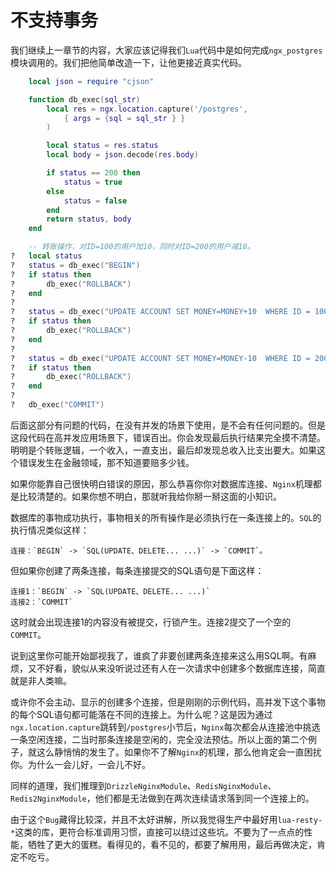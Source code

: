 # 不支持事务

我们继续上一章节的内容，大家应该记得我们`Lua`代码中是如何完成`ngx_postgres`模块调用的。我们把他简单改造一下，让他更接近真实代码。

```lua
	local json = require "cjson"

	function db_exec(sql_str)
	    local res = ngx.location.capture('/postgres',
	        { args = {sql = sql_str } }
	    )

	    local status = res.status
	    local body = json.decode(res.body)

	    if status == 200 then
	        status = true
	    else
	        status = false
	    end
	    return status, body
	end

	-- 转账操作，对ID=100的用户加10，同时对ID=200的用户减10。
?	local status 
?	status = db_exec("BEGIN")
?	if status then
?		db_exec("ROLLBACK")
?	end
?
?	status = db_exec("UPDATE ACCOUNT SET MONEY=MONEY+10  WHERE ID = 100")
?	if status then
?		db_exec("ROLLBACK")
?	end
?
?	status = db_exec("UPDATE ACCOUNT SET MONEY=MONEY-10  WHERE ID = 200")
?	if status then
?		db_exec("ROLLBACK")
?	end
?
?	db_exec("COMMIT")
```

后面这部分有问题的代码，在没有并发的场景下使用，是不会有任何问题的。但是这段代码在高并发应用场景下，错误百出。你会发现最后执行结果完全摸不清楚。明明是个转账逻辑，一个收入，一直支出，最后却发现总收入比支出要大。如果这个错误发生在金融领域，那不知道要赔多少钱。

如果你能靠自己很快明白错误的原因，那么恭喜你你对数据库连接、`Nginx`机理都是比较清楚的。如果你想不明白，那就听我给你掰一掰这面的小知识。

数据库的事物成功执行，事物相关的所有操作是必须执行在一条连接上的。`SQL`的执行情况类似这样：

```
连接：`BEGIN` -> `SQL(UPDATE、DELETE... ...)` -> `COMMIT`。
```

但如果你创建了两条连接，每条连接提交的SQL语句是下面这样：

```
连接1：`BEGIN` -> `SQL(UPDATE、DELETE... ...)` 
连接2：`COMMIT`
```

这时就会出现连接1的内容没有被提交，行锁产生。连接2提交了一个空的`COMMIT`。

说到这里你可能开始鄙视我了，谁疯了非要创建两条连接来这么用SQL啊。有麻烦，又不好看，貌似从来没听说过还有人在一次请求中创建多个数据库连接，简直就是非人类嘛。

或许你不会主动、显示的创建多个连接，但是刚刚的示例代码，高并发下这个事物的每个SQL语句都可能落在不同的连接上。为什么呢？这是因为通过`ngx.location.capture`跳转到`/postgres`小节后，`Nginx`每次都会从连接池中挑选一条空闲连接，二当时那条连接是空闲的，完全没法预估。所以上面的第二个例子，就这么静悄悄的发生了。如果你不了解`Nginx`的机理，那么他肯定会一直困扰你。为什么一会儿好，一会儿不好。

同样的道理，我们推理到`DrizzleNginxModule`、`RedisNginxModule`、`Redis2NginxModule`，他们都是无法做到在两次连续请求落到同一个连接上的。

由于这个`Bug`藏得比较深，并且不太好讲解，所以我觉得生产中最好用`lua-resty-*`这类的库，更符合标准调用习惯，直接可以绕过这些坑。不要为了一点点的性能，牺牲了更大的蛋糕。看得见的，看不见的，都要了解用用，最后再做决定，肯定不吃亏。

